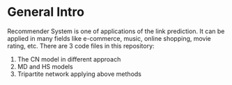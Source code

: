 # General Intro
Recommender System is one of applications of the link prediction. It can be applied in many fields like e-commerce, music, online shopping, movie rating, etc.
There are 3 code files in this repository:
 1. The CN model in different approach
 2. MD and HS models
 3. Tripartite network applying above methods
